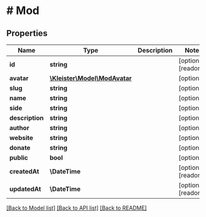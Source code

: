 # # Mod

## Properties

Name | Type | Description | Notes
------------ | ------------- | ------------- | -------------
**id** | **string** |  | [optional] [readonly]
**avatar** | [**\Kleister\Model\ModAvatar**](ModAvatar.md) |  | [optional]
**slug** | **string** |  | [optional]
**name** | **string** |  | [optional]
**side** | **string** |  | [optional]
**description** | **string** |  | [optional]
**author** | **string** |  | [optional]
**website** | **string** |  | [optional]
**donate** | **string** |  | [optional]
**public** | **bool** |  | [optional]
**createdAt** | **\DateTime** |  | [optional] [readonly]
**updatedAt** | **\DateTime** |  | [optional] [readonly]

[[Back to Model list]](../../README.md#models) [[Back to API list]](../../README.md#endpoints) [[Back to README]](../../README.md)
